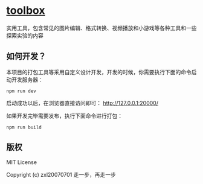 # [toolbox](https://zxl20070701.github.io/toolbox)
实用工具，包含常见的图片编辑、格式转换、视频播放和小游戏等各种工具和一些探索实验的内容

## 如何开发？

本项目的打包工具等采用自定义设计开发，开发的时候，你需要执行下面的命令启动开发服务器：

```
npm run dev
```

启动成功以后，在浏览器直接访问即可： http://127.0.0.1:20000/

如果开发完毕需要发布，执行下面命令进行打包：

```
npm run build
```

## 版权

MIT License

Copyright (c) zxl20070701 走一步，再走一步